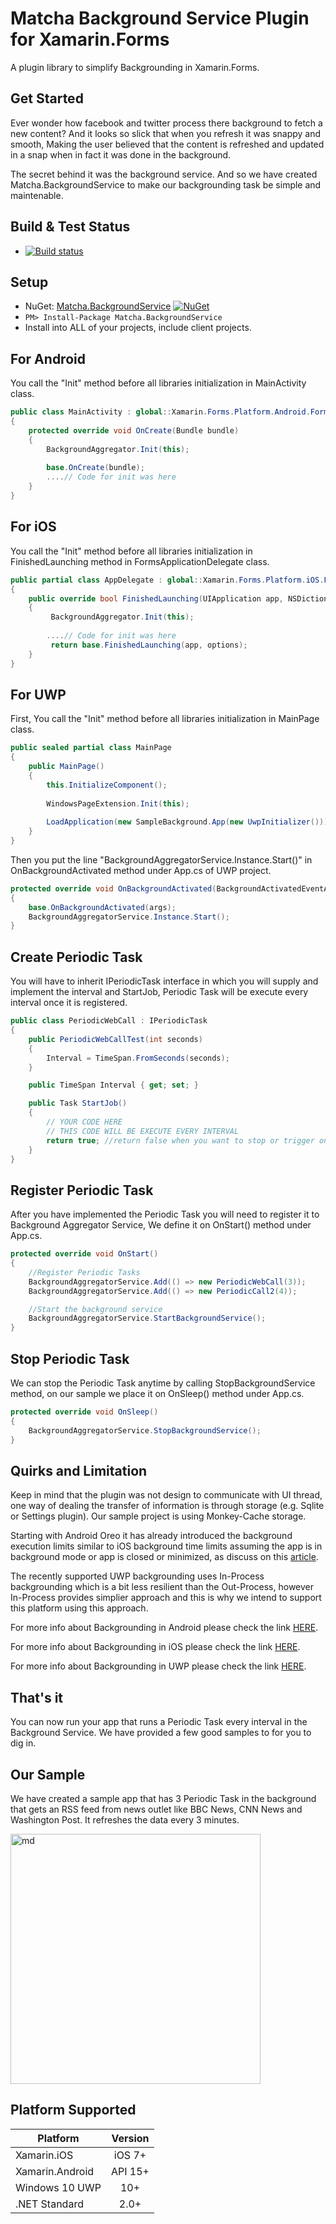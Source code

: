 # Matcha Background Service Plugin for Xamarin.Forms

A plugin library to simplify Backgrounding in Xamarin.Forms. 
 

## Get Started
 
Ever wonder how facebook and twitter process there background to fetch a new content? And it looks so slick that when you refresh it was snappy and smooth, Making the user believed that the content is refreshed and updated in a snap when in fact it was done in the background. 

The secret behind it was the background service. And so we have created Matcha.BackgroundService to make our backgrounding task be simple and maintenable.

## Build & Test Status

* [![Build status](https://winstongubantes.visualstudio.com/MatchaBackgroundService/_apis/build/status/MatchaBackgroundService-CI)](https://winstongubantes.visualstudio.com/MatchaBackgroundService/_build/latest?definitionId=3)

## Setup

* NuGet: [Matcha.BackgroundService](http://www.nuget.org/packages/Matcha.BackgroundService) [![NuGet](https://img.shields.io/nuget/v/Matcha.BackgroundService.svg?label=NuGet)](https://www.nuget.org/packages/Matcha.BackgroundService/)
* `PM> Install-Package Matcha.BackgroundService`
* Install into ALL of your projects, include client projects.
 
 ## For Android
You call the "Init" method before all libraries initialization in MainActivity class.

```csharp
public class MainActivity : global::Xamarin.Forms.Platform.Android.FormsAppCompatActivity
{
    protected override void OnCreate(Bundle bundle)
    {
        BackgroundAggregator.Init(this);
        
        base.OnCreate(bundle);
        ....// Code for init was here
    }
}
```
 
## For iOS
 
You call the "Init" method before all libraries initialization in FinishedLaunching method in FormsApplicationDelegate class.
 
```csharp
public partial class AppDelegate : global::Xamarin.Forms.Platform.iOS.FormsApplicationDelegate
{
    public override bool FinishedLaunching(UIApplication app, NSDictionary options)
    {
         BackgroundAggregator.Init(this);
         
        ....// Code for init was here
         return base.FinishedLaunching(app, options);
    }
}
```

## For UWP
 
First, You call the "Init" method before all libraries initialization in MainPage class.
 
```csharp
public sealed partial class MainPage
{
    public MainPage()
    {
        this.InitializeComponent();
        
        WindowsPageExtension.Init(this);
        
        LoadApplication(new SampleBackground.App(new UwpInitializer()));
    }
}
```

Then you put the line "BackgroundAggregatorService.Instance.Start()" in OnBackgroundActivated method under App.cs of UWP project.
 
```csharp
protected override void OnBackgroundActivated(BackgroundActivatedEventArgs args)
{
	base.OnBackgroundActivated(args);
	BackgroundAggregatorService.Instance.Start();
}
```

## Create Periodic Task
 
You will have to inherit IPeriodicTask interface in which you will supply and implement the interval and StartJob, Periodic Task will be execute every interval once it is registered.
 
```csharp
public class PeriodicWebCall : IPeriodicTask
{
	public PeriodicWebCallTest(int seconds)
	{
        Interval = TimeSpan.FromSeconds(seconds);
	}

	public TimeSpan Interval { get; set; }

	public Task StartJob()
	{
        // YOUR CODE HERE
        // THIS CODE WILL BE EXECUTE EVERY INTERVAL
        return true; //return false when you want to stop or trigger only once
	}
}
```

## Register Periodic Task
 
After you have implemented the Periodic Task you will need to register it to Background Aggregator Service,  We define it on OnStart() method under App.cs.
 
```csharp
protected override void OnStart()
{
	//Register Periodic Tasks
    BackgroundAggregatorService.Add(() => new PeriodicWebCall(3));
    BackgroundAggregatorService.Add(() => new PeriodicCall2(4));

	//Start the background service
	BackgroundAggregatorService.StartBackgroundService();
}
```

## Stop Periodic Task
 
We can stop the Periodic Task anytime by calling StopBackgroundService method, on our sample we place it on OnSleep() method under App.cs.
 
```csharp
protected override void OnSleep()
{
	BackgroundAggregatorService.StopBackgroundService();
}
```

## Quirks and Limitation
 
Keep in mind that the plugin was not design to communicate with UI thread, one way of dealing the transfer of information is through storage (e.g. Sqlite or Settings plugin). Our sample project is using Monkey-Cache storage.

Starting with Android Oreo it has already introduced the background execution limits similar to iOS background time limits assuming the app is in background mode or app is closed or minimized, as discuss on this [article](https://blog.xamarin.com/replacing-services-jobs-android-oreo-8-0/). 

The recently supported UWP backgrounding uses In-Process backgrounding which is a bit less resilient than the Out-Process, however In-Process provides simplier approach and this is why we intend to support this platform using this approach.

For more info about Backgrounding in Android please check the link [HERE](https://docs.microsoft.com/en-us/xamarin/android/app-fundamentals/services/). 

For more info about Backgrounding in iOS please check the link [HERE](https://docs.microsoft.com/en-us/xamarin/ios/app-fundamentals/backgrounding/ios-backgrounding-techniques/). 

For more info about Backgrounding in UWP please check the link [HERE](https://docs.microsoft.com/en-us/windows/uwp/launch-resume/create-and-register-an-inproc-background-task). 

## That's it
 
You can now run your app that runs a Periodic Task every interval in the Background Service.  We have provided a few good samples to for you to dig in.

## Our Sample

We have created a sample app that has 3 Periodic Task in the background that gets an RSS feed from news outlet like BBC News, CNN News and Washington Post. It refreshes the data every 3 minutes.

<img src="https://github.com/winstongubantes/MatchaBackgroundService/blob/master/images/newsfeed.gif" width="400" title="md">


## Platform Supported

|Platform|Version|
| ------------------- | :-----------: |
|Xamarin.iOS|iOS 7+|
|Xamarin.Android|API 15+|
|Windows 10 UWP	|10+|
|.NET Standard|2.0+|
